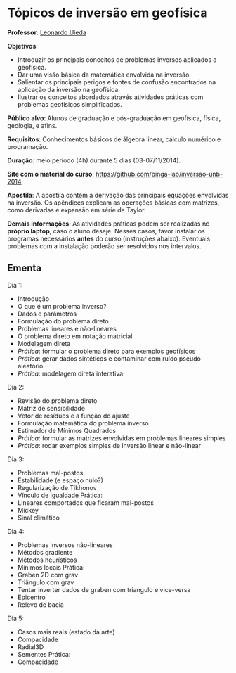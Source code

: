 # Tópicos de inversão em geofísica

**Professor**: [Leonardo Uieda](http://www.leouieda.com)

**Objetivos**:
* Introduzir os principais conceitos de problemas inversos aplicados a
  geofísica.
* Dar uma visão básica da matemática envolvida na inversão.
* Salientar os principais perigos e fontes de confusão encontrados na
  aplicação da inversão na geofísica.
* Ilustrar os conceitos abordados através atividades práticas com problemas
  geofísicos simplificados.

**Público alvo**: Alunos de graduação e pós-graduação em geofísica, física,
geologia, e afins.

**Requisitos**: Conhecimentos básicos de álgebra linear, cálculo numérico e
programação.

**Duração**: meio período (4h) durante 5 dias (03-07/11/2014).

**Site com o material do curso**: https://github.com/pinga-lab/inversao-unb-2014

**Apostila**:
A apostila contém a derivação das principais equações envolvidas na inversão.
Os apêndices explicam as operações básicas com matrizes,
como derivadas e expansão em série de Taylor.

**Demais informações**:
As atividades práticas podem ser realizadas no **próprio laptop**,
caso o aluno deseje.
Nesses casos, favor instalar os programas necessários **antes** do curso
(instruções abaixo).
Eventuais problemas com a instalação poderão ser resolvidos nos intervalos.

## Ementa

Dia 1:
* Introdução
* O que é um problema inverso?
* Dados e parâmetros
* Formulação do problema direto
* Problemas lineares e não-lineares
* O problema direto em notação matricial
* Modelagem direta
* *Prática*: formular o problema direto para exemplos geofísicos
* *Prática*: gerar dados sintéticos e contaminar com ruído pseudo-aleatório
* *Prática*: modelagem direta interativa

Dia 2:
* Revisão do problema direto
* Matriz de sensibilidade
* Vetor de resíduos e a função do ajuste
* Formulação matemática do problema inverso
* Estimador de Mínimos Quadrados
* *Prática*: formular as matrizes envolvidas em problemas lineares simples
* *Prática*: rodar exemplos simples de inversão linear e não-linear

Dia 3:
* Problemas mal-postos
* Estabilidade (e espaço nulo?)
* Regularização de Tikhonov
* Vínculo de igualdade
Prática:
* Lineares comportados que ficaram mal-postos
* Mickey
* Sinal climático

Dia 4:
* Problemas inversos não-lineares
* Métodos gradiente
* Métodos heurísticos
* Mínimos locais
Prática:
* Graben 2D com grav
* Triângulo com grav
* Tentar inverter dados de graben com triangulo e vice-versa
* Epicentro
* Relevo de bacia

Dia 5:
* Casos mais reais (estado da arte)
* Compacidade
* Radial3D
* Sementes
Prática:
* Compacidade
